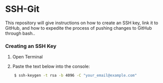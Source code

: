 # SSH-Git
This repository will give instructions on how to create an SSH key, link it to GitHub, and how to expedite the process of pushing changes to GitHub through bash..

### Creating an SSH Key

1. Open Terminal

2. Paste the text below into the console:
```bash
	$ ssh-keygen -t rsa -b 4096 -C "your_email@example.com"
```